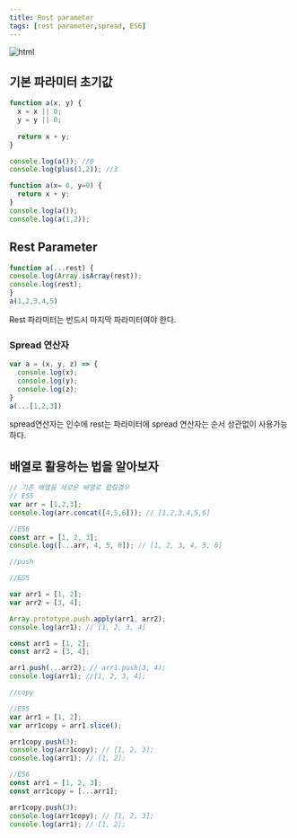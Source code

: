 ```yaml
---
title: Rest parameter
tags: [rest parameter,spread, ES6]
---
```

![html](../../../../images/es6.png)
## 기본 파라미터 초기값

```js
function a(x, y) {
  x = x || 0;
  y = y || 0;
  
  return x + y;
}

console.log(a()); //0
console.log(plus(1,2)); //3
```

```js
function a(x= 0, y=0) {
  return x + y;
}
console.log(a());
console.log(a(1,2));
```

## Rest Parameter
```js
function a(...rest) {
console.log(Array.isArray(rest));
console.log(rest);
}
a(1,2,3,4,5)
```
Rest 파라미터는 반드시 마지막 파라미터여야 한다.

### Spread 연산자
```js
var a = (x, y, z) => {
  console.log(x);
  console.log(y);
  console.log(z);
}
a(...[1,2,3])
```
spread연산자는 인수에 rest는 파라미터에
spread 연산자는 순서 상관없이 사용가능하다.

## 배열로 활용하는 법을 알아보자

```js
// 기존 배열을 새로운 배열로 합칠경우
// ES5 
var arr = [1,2,3];
console.log(arr.concat([4,5,6])); // [1,2,3,4,5,6]

//ES6
const arr = [1, 2, 3];
console.log([...arr, 4, 5, 6]); // [1, 2, 3, 4, 5, 6]

//push

//ES5

var arr1 = [1, 2];
var arr2 = [3, 4];

Array.prototype.push.apply(arr1, arr2);
console.log(arr1); // [1, 2, 3, 4]

const arr1 = [1, 2];
const arr2 = [3, 4];

arr1.push(...arr2); // arr1.push(3, 4);
console.log(arr1); //[1, 2, 3, 4];

//copy

//ES5
var arr1 = [1, 2];
var arr1copy = arr1.slice();

arr1copy.push(3);
console.log(arr1copy); // [1, 2, 3];
console.log(arr1); // [1, 2];

//ES6
const arr1 = [1, 2, 3];
const arr1copy = [...arr1];

arr1copy.push(3);
console.log(arr1copy); // [1, 2, 3];
console.log(arr1); // [1, 2];



```
